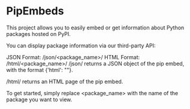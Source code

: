 # PipEmbeds
This project allows you to easily embed or get information about Python packages hosted on PyPI.

You can display package information via our third-party API:

JSON Format: /json/<package_name>/
HTML Format: /html/<package_name>/
/json/ returns a JSON object of the pip embed, with the format {'html': ""}.

/html/ returns an HTML page of the pip embed.

To get started, simply replace <package_name> with the name of the package you want to view.